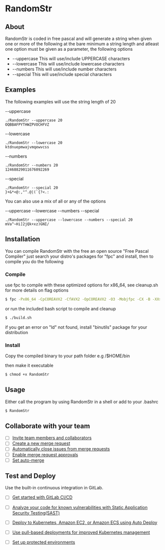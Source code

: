 # RandomStr



## About

RandomStr is coded in free pascal and will generate a string when given one or more of the following
at the bare minimum a string length and atleast one option must be given as a parameter, the following options

* --uppercase This will use/include UPPERCASE characters
* --lowercase This will use/include lowercase characters
* --numbers This will use/include number characters
* --special This will use/include special characters

## Examples

The following examples will use the string length of 20

--uppercase 
```
./RandomStr --uppercase 20
OQBBAFPYTHWZPVOCHFVZ
```
--lowercase 
```
./RandomStr --lowercase 20
ktdnuepmwajvmqewvcss
```
--numbers 
```
./RandomStr --numbers 20
12468829011676092269
```
--special 
```
./RandomStr --special 20
}+&*<@:,"^.@|(`{?<.:
```

You can also use a mix of all or any of the options

--uppercase --lowercase --numbers --special 
```
./RandomStr --uppercase --lowercase --numbers --special 20
mVa^~Hi]2jQk+xz)GNI/
```


## Installation

You can compile RandomStr with the free an open source "Free Pascal Compiler" just search your distro's packages for "fpc" and install, then to compile you do the following


### Compile
use fpc to compile with these optimized options for x86_64, see cleanup.sh for more details on flag options
```bash
$ fpc -Px86_64 -CpCOREAVX2 -CfAVX2 -OpCOREAVX2 -O3 -Mobjfpc -CX -B -XXs -v RandomStr.pas
```

or run the included bash script to compile and cleanup
```bash
$ ./build.sh
```
if you get an error on "ld" not found, install "binutils" package for your distribution

### Install
 Copy the compiled binary to your path folder e.g /$HOME/bin 
 
 then make it executable
 ```bash
 $ chmod +x RandomStr
 ```


## Usage
Either call the program by using RandomStr in a shell or add to your .bashrc 

```bash
$ RandomStr
```

## Collaborate with your team

- [ ] [Invite team members and collaborators](https://docs.gitlab.com/ee/user/project/members/)
- [ ] [Create a new merge request](https://docs.gitlab.com/ee/user/project/merge_requests/creating_merge_requests.html)
- [ ] [Automatically close issues from merge requests](https://docs.gitlab.com/ee/user/project/issues/managing_issues.html#closing-issues-automatically)
- [ ] [Enable merge request approvals](https://docs.gitlab.com/ee/user/project/merge_requests/approvals/)
- [ ] [Set auto-merge](https://docs.gitlab.com/ee/user/project/merge_requests/merge_when_pipeline_succeeds.html)

## Test and Deploy

Use the built-in continuous integration in GitLab.

- [ ] [Get started with GitLab CI/CD](https://docs.gitlab.com/ee/ci/quick_start/index.html)
- [ ] [Analyze your code for known vulnerabilities with Static Application Security Testing(SAST)](https://docs.gitlab.com/ee/user/application_security/sast/)
- [ ] [Deploy to Kubernetes, Amazon EC2, or Amazon ECS using Auto Deploy](https://docs.gitlab.com/ee/topics/autodevops/requirements.html)
- [ ] [Use pull-based deployments for improved Kubernetes management](https://docs.gitlab.com/ee/user/clusters/agent/)
- [ ] [Set up protected environments](https://docs.gitlab.com/ee/ci/environments/protected_environments.html)


